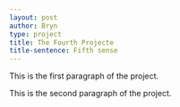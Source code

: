 ```yaml
---
layout: post
author: Bryn
type: project
title: The Fourth Projecte
title-sentence: Fifth sense 
---
```

This is the first paragraph of the project.

This is the second paragraph of the project.